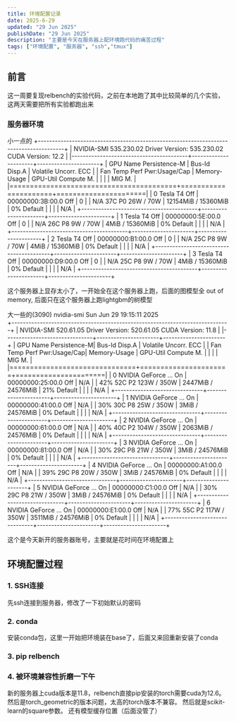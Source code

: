 ```yaml
---
title: 环境配置记录
date: 2025-6-29
updated: "29 Jun 2025"
publishDate: "29 Jun 2025"
description: "主要是今天在服务器上配环境跑代码的痛苦过程"
tags: ["环境配置", "服务器", "ssh","tmux"]
---
```


## 前言
这一周要复现relbench的实验代码，之前在本地跑了其中比较简单的几个实验，这两天需要把所有实验都跑出来

### 服务器环境
小一点的
+---------------------------------------------------------------------------------------+
| NVIDIA-SMI 535.230.02             Driver Version: 535.230.02   CUDA Version: 12.2     |
|-----------------------------------------+----------------------+----------------------+
| GPU  Name                 Persistence-M | Bus-Id        Disp.A | Volatile Uncorr. ECC |
| Fan  Temp   Perf          Pwr:Usage/Cap |         Memory-Usage | GPU-Util  Compute M. |
|                                         |                      |               MIG M. |
|=========================================+======================+======================|
|   0  Tesla T4                       Off | 00000000:3B:00.0 Off |                    0 |
| N/A   37C    P0              26W /  70W |  12154MiB / 15360MiB |      0%      Default |
|                                         |                      |                  N/A |
+-----------------------------------------+----------------------+----------------------+
|   1  Tesla T4                       Off | 00000000:5E:00.0 Off |                    0 |
| N/A   26C    P8               9W /  70W |      4MiB / 15360MiB |      0%      Default |
|                                         |                      |                  N/A |
+-----------------------------------------+----------------------+----------------------+
|   2  Tesla T4                       Off | 00000000:B1:00.0 Off |                    0 |
| N/A   25C    P8               9W /  70W |      4MiB / 15360MiB |      0%      Default |
|                                         |                      |                  N/A |
+-----------------------------------------+----------------------+----------------------+
|   3  Tesla T4                       Off | 00000000:D9:00.0 Off |                    0 |
| N/A   25C    P8               9W /  70W |      4MiB / 15360MiB |      0%      Default |
|                                         |                      |                  N/A |
+-----------------------------------------+----------------------+----------------------+

这个服务器上显存太小了，一开始全在这个服务器上跑，后面的图模型全 out of memory, 后面只在这个服务器上跑lightgbm的树模型

大一些的(3090)
nvidia-smi
Sun Jun 29 19:15:11 2025       
+-----------------------------------------------------------------------------+
| NVIDIA-SMI 520.61.05    Driver Version: 520.61.05    CUDA Version: 11.8     |
|-------------------------------+----------------------+----------------------+
| GPU  Name        Persistence-M| Bus-Id        Disp.A | Volatile Uncorr. ECC |
| Fan  Temp  Perf  Pwr:Usage/Cap|         Memory-Usage | GPU-Util  Compute M. |
|                               |                      |               MIG M. |
|===============================+======================+======================|
|   0  NVIDIA GeForce ...  On   | 00000000:25:00.0 Off |                  N/A |
| 42%   52C    P2   123W / 350W |   2447MiB / 24576MiB |     21%      Default |
|                               |                      |                  N/A |
+-------------------------------+----------------------+----------------------+
|   1  NVIDIA GeForce ...  On   | 00000000:41:00.0 Off |                  N/A |
| 30%   30C    P8    25W / 350W |      3MiB / 24576MiB |      0%      Default |
|                               |                      |                  N/A |
+-------------------------------+----------------------+----------------------+
|   2  NVIDIA GeForce ...  On   | 00000000:61:00.0 Off |                  N/A |
| 40%   40C    P2   104W / 350W |   2063MiB / 24576MiB |      0%      Default |
|                               |                      |                  N/A |
+-------------------------------+----------------------+----------------------+
|   3  NVIDIA GeForce ...  On   | 00000000:81:00.0 Off |                  N/A |
| 30%   29C    P8    21W / 350W |      3MiB / 24576MiB |      0%      Default |
|                               |                      |                  N/A |
+-------------------------------+----------------------+----------------------+
|   4  NVIDIA GeForce ...  On   | 00000000:A1:00.0 Off |                  N/A |
| 39%   29C    P8    20W / 350W |      3MiB / 24576MiB |      0%      Default |
|                               |                      |                  N/A |
+-------------------------------+----------------------+----------------------+
|   5  NVIDIA GeForce ...  On   | 00000000:C1:00.0 Off |                  N/A |
| 30%   29C    P8    21W / 350W |      3MiB / 24576MiB |      0%      Default |
|                               |                      |                  N/A |
+-------------------------------+----------------------+----------------------+
|   6  NVIDIA GeForce ...  On   | 00000000:E1:00.0 Off |                  N/A |
| 77%   55C    P2   117W / 350W |   3511MiB / 24576MiB |      0%      Default |
|                               |                      |                  N/A |
+-------------------------------+----------------------+----------------------+

这个是今天新开的服务器账号，主要就是花时间在环境配置上

## 环境配置过程

### 1. SSH连接
先ssh连接到服务器，修改了一下初始默认的密码

### 2. conda
安装conda包，这里一开始把环境装在base了，后面又来回重新安装了conda

### 3. pip relbench

### 4. 被环境兼容性折磨一下午
新的服务器上cuda版本是11.8，relbench直接pip安装的torch需要cuda为12.6。
然后是torch_geometric的版本问题，太高的torch版本不兼容。
然后就是scikit-learn的square参数。
还有模型缓存位置（后面没管了）

